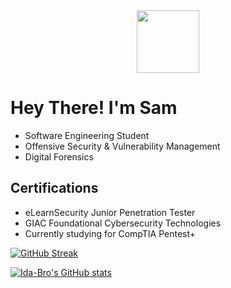 <div id="header" align="center">
  <img src="https://media.giphy.com/media/WFZvB7VIXBgiz3oDXE/giphy.gif" width="100"/>
</div>

# Hey There! I'm Sam
- Software Engineering Student
- Offensive Security & Vulnerability Management
- Digital Forensics

## Certifications
- eLearnSecurity Junior Penetration Tester
- GIAC Foundational Cybersecurity Technologies
- Currently studying for CompTIA Pentest+


[![GitHub Streak](http://github-readme-streak-stats.herokuapp.com?user=PolymorphicOpcode&theme=dark&background=000000)](https://git.io/streak-stats)

[![Ida-Bro's GitHub stats](https://github-readme-stats.vercel.app/api?username=PolymorphicOpcode)](https://github.com/PolymorphicOpcode)
